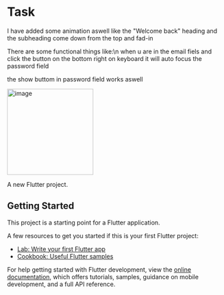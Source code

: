 # Task

I have added some animation aswell like the "Welcome back" heading and the subheading come down from the top and fad-in

There are some functional things like:\n
  when u are in the email fiels and click the button on the bottom right on keyboard it will auto focus the password field
  
  the show buttom in password field works aswell
  
  

<img width="201" alt="image" src="https://user-images.githubusercontent.com/85558032/182558225-281d5e69-d5b0-4ec9-97ee-ca630867e425.png">



A new Flutter project.

## Getting Started

This project is a starting point for a Flutter application.

A few resources to get you started if this is your first Flutter project:

- [Lab: Write your first Flutter app](https://docs.flutter.dev/get-started/codelab)
- [Cookbook: Useful Flutter samples](https://docs.flutter.dev/cookbook)

For help getting started with Flutter development, view the
[online documentation](https://docs.flutter.dev/), which offers tutorials,
samples, guidance on mobile development, and a full API reference.
